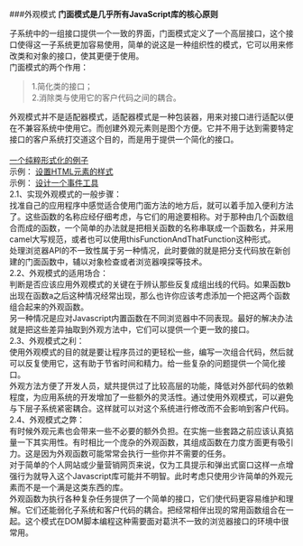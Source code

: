 ###外观模式
**门面模式是几乎所有JavaScript库的核心原则**

子系统中的一组接口提供一个一致的界面，门面模式定义了一个高层接口，这个接口使得这一子系统更加容易使用，简单的说这是一种组织性的模式，它可以用来修改类和对象的接口，使其更便于使用。  
门面模式的两个作用：  
>1.简化类的接口；  
>2.消除类与使用它的客户代码之间的耦合。  
  
外观模式并不是适配器模式，适配器模式是一种包装器，用来对接口进行适配以便在不兼容系统中使用它。而创建外观元素则是图个方便。它并不用于达到需要特定接口的客户系统打交道这个目的，而是用于提供一个简化的接口。<br />
<br />
<a href="https://github.com/wchaowu/javascript-code/blob/master/JavaScript-Design-Patterns/The-Facade-Pattern/2%20-%20Facades%20as%20convenience%20methods.js">
一个纯粹形式化的例子
</a>
<br />
示例：
<a href="https://github.com/wchaowu/javascript-code/blob/master/JavaScript-Design-Patterns/The-Facade-Pattern/2%20-%20Facades%20as%20convenience%20methods.js">
设置HTML元素的样式
</a>
<br />
示例：
<a href="https://github.com/wchaowu/javascript-code/blob/master/JavaScript-Design-Patterns/The-Facade-Pattern/4%20-%20Creating%20an%20event%20utility.js">
设计一个事件工具
</a>
<br />
2.1、实现外观模式的一般步骤：<br />
找准自己的应用程序中感觉适合使用门面方法的地方后，就可以着手加入便利方法了。这些函数的名称应经仔细考虑，与它们的用途要相称。对于那种由几个函数组合而成的函数，一个简单的办法就是把相关函数的名称串联成一个函数名，并采用camel大写规范，或者也可以使用thisFunctionAndThatFunction这种形式。<br />
处理浏览器API的不一致性属于另一种情况，此时要做的就是把分支代码放在新创建的门面函数中，辅以对象检查或者浏览器嗅探等技术。<br />
2.2、外观模式的适用场合：<br />
判断是否应该应用外观模式的关键在于辨认那些反复成组出线的代码。如果函数b出现在函数a之后这种情况经常出现，那么也许你应该考虑添加一个把这两个函数组合起来的外观函数。<br />
另一种情况是应对Javascript内置函数在不同浏览器中不同表现。最好的解决办法就是把这些差异抽取到外观方法中，它们可以提供一个更一致的接口。<br />
2.3、外观模式之利：<br />
使用外观模式的目的就是要让程序员过的更轻松一些，编写一次组合代码，然后就可以反复使用它，这有助于节省时间和精力。给一些复杂的问题提供一个简化接口。<br />
外观方法方便了开发人员，斌共提供过了比较高层的功能，降低对外部代码的依赖程度，为应用系统的开发增加了一些额外的灵活性。通过使用外观模式，可以避免与下层子系统紧密耦合。这样就可以对这个系统进行修改而不会影响到客户代码。<br />
2.4、外观模式之弊：<br />
有时候外观元素也会带来一些不必要的额外负担。在实施一些套路之前应该认真掂量一下其实用性。有时相比一个庞杂的外观函数，其组成函数在力度方面更有吸引力。这是因为外观函数可能常常会执行一些你并不需要的任务。<br />
对于简单的个人网站或少量营销网页来说，仅为工具提示和弹出式窗口这样一点增强行为就导入这个Javascript库可能并不明智。此时考虑只使用少许简单的外观元素而不是一个满是这类东西的库。<br />
外观函数为执行各种复杂任务提供了一个简单的接口，它们使代码更容易维护和理解。它们还能弱化子系统和客户代码的耦合。把经常相伴出现的常用函数组合在一起。这个模式在DOM脚本编程这种需要面对葛洪不一致的浏览器接口的环境中很常用。